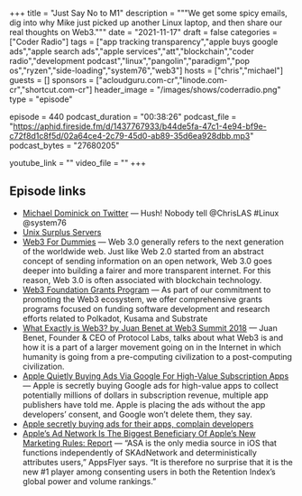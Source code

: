 +++
title = "Just Say No to M1"
description = """We get some spicy emails, dig into why Mike just picked up another Linux laptop, and then share our real thoughts on Web3."""
date = "2021-11-17"
draft = false
categories = ["Coder Radio"]
tags = ["app tracking transparency","apple buys google ads","apple search ads","apple services","att","blockchain","coder radio","development podcast","linux","pangolin","paradigm","pop os","ryzen","side-loading","system76","web3"]
hosts = ["chris","michael"]
guests = []
sponsors = ["acloudguru.com-cr","linode.com-cr","shortcut.com-cr"]
header_image = "/images/shows/coderradio.png"
type = "episode"

episode = 440
podcast_duration = "00:38:26"
podcast_file = "https://aphid.fireside.fm/d/1437767933/b44de5fa-47c1-4e94-bf9e-c72f8d1c8f5d/02a64ce4-2c79-45d0-ab89-35d6ea928dbb.mp3"
podcast_bytes = "27680205"

youtube_link = ""
video_file = ""
+++

## Episode links

  * [Michael Dominick on Twitter](https://twitter.com/dominucco/status/1460295524230303745 "Michael Dominick on Twitter") — Hush! Nobody tell @ChrisLAS #Linux @system76
  * [Unix Surplus Servers](https://unixsurplus.com/servers/ "Unix Surplus Servers")
  * [Web3 For Dummies](https://medium.com/online-io-blockchain-technologies/web3-for-dummies-a-quick-guide-eaddc9fb3ab3 "Web3 For Dummies") — Web 3.0 generally refers to the next generation of the worldwide web. Just like Web 2.0 started from an abstract concept of sending information on an open network, Web 3.0 goes deeper into building a fairer and more transparent internet. For this reason, Web 3.0 is often associated with blockchain technology. 
  * [Web3 Foundation Grants Program](https://github.com/w3f/Grants-Program#maintenance-grants "Web3 Foundation Grants Program") — As part of our commitment to promoting the Web3 ecosystem, we offer comprehensive grants programs focused on funding software development and research efforts related to Polkadot, Kusama and Substrate
  * [What Exactly is Web3? by Juan Benet at Web3 Summit 2018](https://www.youtube.com/watch?v=l44z35vabvA "What Exactly is Web3? by Juan Benet at Web3 Summit 2018") — Juan Benet, Founder & CEO of Protocol Labs, talks about what Web3 is and how it is a part of a larger movement going on in the Internet in which humanity is going from a pre-computing civilization to a post-computing civilization.
  * [Apple Quietly Buying Ads Via Google For High-Value Subscription Apps](https://www.forbes.com/sites/johnkoetsier/2021/11/12/apple-quietly-buying-ads-via-google-for-high-value-subscription-apps-to-capture-app-publisher-revenue/ "Apple Quietly Buying Ads Via Google For High-Value Subscription Apps") — Apple is secretly buying Google ads for high-value apps to collect potentially millions of dollars in subscription revenue, multiple app publishers have told me. Apple is placing the ads without the app developers’ consent, and Google won’t delete them, they say.
  * [Apple secretly buying ads for their apps, complain developers](https://9to5mac.com/2021/11/15/apple-secretly-buying-ads-apps/ "Apple secretly buying ads for their apps, complain developers")
  * [Apple’s Ad Network Is The Biggest Beneficiary Of Apple’s New Marketing Rules: Report](https://www.forbes.com/sites/johnkoetsier/2021/10/19/apples-ad-network-is-the-biggest-beneficiary-of-apples-new-marketing-rules-report/?sh=566f309877a0 "Apple’s Ad Network Is The Biggest Beneficiary Of Apple’s New Marketing Rules: Report") — “ASA is the only media source in iOS that functions independently of SKAdNetwork and deterministically attributes users,” AppsFlyer says. “It is therefore no surprise that it is the new #1 player among consenting users in both the Retention Index’s global power and volume rankings.”

